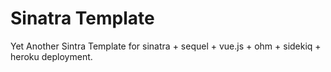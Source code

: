 # Sinatra Template

Yet Another Sintra Template for sinatra + sequel + vue.js + ohm + sidekiq + heroku deployment.
